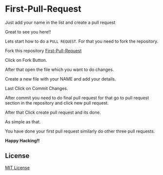 # First-Pull-Request
Just add your name in the list and create a pull request

Great to see you here!!

Lets start how to do a `PULL REQUEST`.
For that you need to fork the repository.

Fork this repository 
[First-Pull-Request](https://github.com/HacktoberFest-CU/First-Pull-Request)

Click on Fork Button.

After that open the file which you want to do changes.

Create a new file with your NAME and add your details.

Last Click on Commit Changes.

After commit you need to do final pull request for that go to pull request section in the repository and click new pull request.

After that Click create pull request and its done.

As simple as that.

You have done your first pull request similarly do other three pull requests.

**Happy Hacking!!**

## License

[MIT License](LICENSE)
